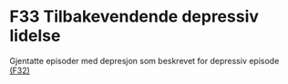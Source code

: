 # F33 Tilbakevendende depressiv lidelse

Gjentatte episoder med depresjon som beskrevet for depressiv episode [(F32)](./Depresjon.md##f320-mild-depressiv-episode)
